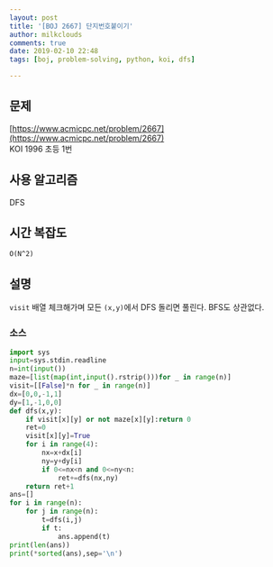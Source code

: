 ```yaml
---
layout: post
title: '[BOJ 2667] 단지번호붙이기'
author: milkclouds
comments: true
date: 2019-02-10 22:48
tags: [boj, problem-solving, python, koi, dfs]

---
```


## 문제
[https://www.acmicpc.net/problem/2667](https://www.acmicpc.net/problem/2667)  
KOI 1996 초등 1번


## 사용 알고리즘  
DFS


## 시간 복잡도  
`O(N^2)` 


## 설명  
`visit` 배열 체크해가며 모든 `(x,y)`에서 DFS 돌리면 풀린다.
BFS도 상관없다.


### 소스  

```python
import sys
input=sys.stdin.readline
n=int(input())
maze=[list(map(int,input().rstrip()))for _ in range(n)]
visit=[[False]*n for _ in range(n)]
dx=[0,0,-1,1]
dy=[1,-1,0,0]
def dfs(x,y):
    if visit[x][y] or not maze[x][y]:return 0
    ret=0
    visit[x][y]=True
    for i in range(4):
        nx=x+dx[i]
        ny=y+dy[i]
        if 0<=nx<n and 0<=ny<n:
            ret+=dfs(nx,ny)
    return ret+1
ans=[]
for i in range(n):
    for j in range(n):
        t=dfs(i,j)
        if t:
            ans.append(t)
print(len(ans))
print(*sorted(ans),sep='\n')
```